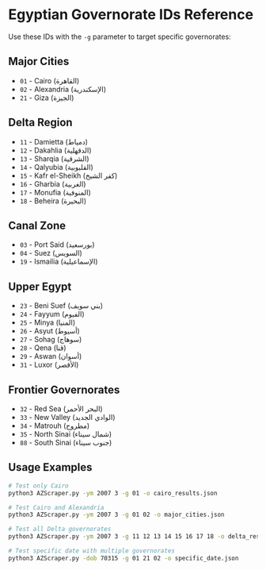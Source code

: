 # Egyptian Governorate IDs Reference

Use these IDs with the `-g` parameter to target specific governorates:

## Major Cities
- `01` - Cairo (القاهرة)
- `02` - Alexandria (الإسكندرية)
- `21` - Giza (الجيزة)

## Delta Region
- `11` - Damietta (دمياط)
- `12` - Dakahlia (الدقهلية)
- `13` - Sharqia (الشرقية)
- `14` - Qalyubia (القليوبية)
- `15` - Kafr el-Sheikh (كفر الشيخ)
- `16` - Gharbia (الغربية)
- `17` - Monufia (المنوفية)
- `18` - Beheira (البحيرة)

## Canal Zone
- `03` - Port Said (بورسعيد)
- `04` - Suez (السويس)
- `19` - Ismailia (الإسماعيلية)

## Upper Egypt
- `23` - Beni Suef (بني سويف)
- `24` - Fayyum (الفيوم)
- `25` - Minya (المنيا)
- `26` - Asyut (أسيوط)
- `27` - Sohag (سوهاج)
- `28` - Qena (قنا)
- `29` - Aswan (أسوان)
- `31` - Luxor (الأقصر)

## Frontier Governorates
- `32` - Red Sea (البحر الأحمر)
- `33` - New Valley (الوادي الجديد)
- `34` - Matrouh (مطروح)
- `35` - North Sinai (شمال سيناء)
- `88` - South Sinai (جنوب سيناء)

## Usage Examples

```bash
# Test only Cairo
python3 AZScraper.py -ym 2007 3 -g 01 -o cairo_results.json

# Test Cairo and Alexandria
python3 AZScraper.py -ym 2007 3 -g 01 02 -o major_cities.json

# Test all Delta governorates
python3 AZScraper.py -ym 2007 3 -g 11 12 13 14 15 16 17 18 -o delta_results.json

# Test specific date with multiple governorates
python3 AZScraper.py -dob 70315 -g 01 21 02 -o specific_date.json
```
